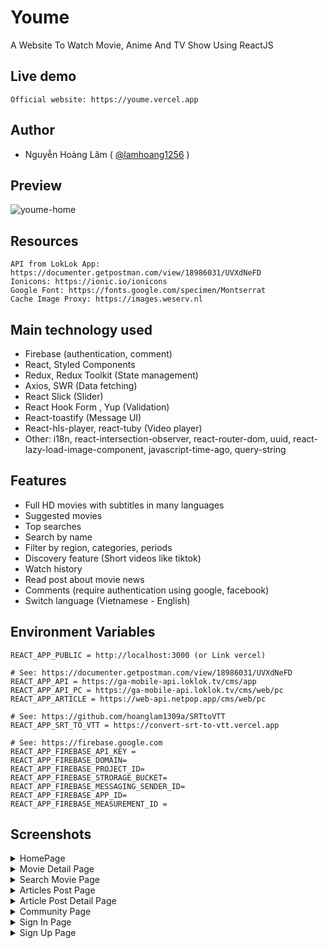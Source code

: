 # Youme
A Website To Watch Movie, Anime And TV Show Using ReactJS

## Live demo
```
Official website: https://youme.vercel.app
```

## Author
- Nguyễn Hoàng Lâm ( [@lamhoang1256](https://github.com/lamhoang1256) )

## Preview

![youme-home](https://user-images.githubusercontent.com/61537853/177246286-39c40ef4-8899-4c66-b951-08721a701437.png)

## Resources
```
API from LokLok App: https://documenter.getpostman.com/view/18986031/UVXdNeFD
Ionicons: https://ionic.io/ionicons
Google Font: https://fonts.google.com/specimen/Montserrat
Cache Image Proxy: https://images.weserv.nl
```
## Main technology used

- Firebase (authentication, comment)
- React, Styled Components
- Redux, Redux Toolkit (State management)
- Axios, SWR (Data fetching)
- React Slick (Slider)
- React Hook Form , Yup (Validation)
- React-toastify (Message UI)
- React-hls-player, react-tuby (Video player)
- Other: i18n, react-intersection-observer, react-router-dom, uuid, react-lazy-load-image-component, javascript-time-ago, query-string

## Features

- Full HD movies with subtitles in many languages
- Suggested movies
- Top searches
- Search by name
- Filter by region, categories, periods
- Discovery feature (Short videos like tiktok)
- Watch history
- Read post about movie news
- Comments (require authentication using google, facebook)
- Switch language (Vietnamese - English)

## Environment Variables

```
REACT_APP_PUBLIC = http://localhost:3000 (or Link vercel)

# See: https://documenter.getpostman.com/view/18986031/UVXdNeFD
REACT_APP_API = https://ga-mobile-api.loklok.tv/cms/app
REACT_APP_API_PC = https://ga-mobile-api.loklok.tv/cms/web/pc
REACT_APP_ARTICLE = https://web-api.netpop.app/cms/web/pc

# See: https://github.com/hoanglam1309a/SRTtoVTT
REACT_APP_SRT_TO_VTT = https://convert-srt-to-vtt.vercel.app

# See: https://firebase.google.com
REACT_APP_FIREBASE_API_KEY =
REACT_APP_FIREBASE_DOMAIN=
REACT_APP_FIREBASE_PROJECT_ID=
REACT_APP_FIREBASE_STRORAGE_BUCKET=
REACT_APP_FIREBASE_MESSAGING_SENDER_ID=
REACT_APP_FIREBASE_APP_ID=
REACT_APP_FIREBASE_MEASUREMENT_ID =
```

## Screenshots

<details>
 <summary>HomePage</summary>
 <p>
 
  ![youme-home](https://user-images.githubusercontent.com/61537853/177248267-46d6697e-9622-49ba-a332-1860585bef3b.png)

 </p>
</details>

<details>
 <summary>Movie Detail Page</summary>
 <p>
 
  ![youme-detail](https://user-images.githubusercontent.com/61537853/177248282-ce906dac-0599-4305-9917-062d219acea6.png)
  
</p>
</details>


<details>
 <summary>Search Movie Page</summary>
 <p>
  
  ![youme-search](https://user-images.githubusercontent.com/61537853/177248305-09a63b6a-0686-49d9-aec3-6b111431e69f.png)

</p>
</details>


<details>
 <summary>Articles Post Page</summary>
 <p>
  
  ![youme-articles](https://user-images.githubusercontent.com/61537853/177248319-0ddcca4c-f13f-4cdd-b29e-cfa942346b1c.png)
  
</p>
</details>

<details>
 <summary>Article Post Detail Page</summary>
 <p>
  
![youme-post](https://user-images.githubusercontent.com/61537853/177248377-0495e5d6-09c0-490b-b52f-d1eb80df24c0.png)
  
</p>
</details>

<details>
 <summary>Community Page</summary>
 <p>
  
![youme-community](https://user-images.githubusercontent.com/61537853/177248592-f8eb397e-e4fb-47e4-ae16-a24ee8ff8eaa.png)
  
</p>
</details>

<details>
 <summary>Sign In Page</summary>
 <p>
 
![youme-signin](https://user-images.githubusercontent.com/61537853/177248527-a4548c6f-ea4b-4f48-9ff9-61a30c3687f1.png)
  
 </p>
</details>

<details>
 
 <summary>Sign Up Page</summary>
 <p>
     
![youme-signup-option](https://user-images.githubusercontent.com/61537853/177248551-8529f752-89da-4ac4-a505-b157e32698f8.png)
![youme-signup](https://user-images.githubusercontent.com/61537853/177248544-5ff66ee9-83c8-4a4a-af2a-47b27615d5e1.png)

</p>
</details>
